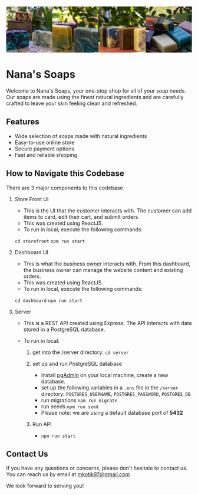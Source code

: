 [![Nanas Soaps banner](banner.png)](https://main--musing-goldberg-c3d5b7.netlify.app/)

# Nana's Soaps

Welcome to Nana's Soaps, your one-stop shop for all of your soap needs. Our soaps are made using the finest natural ingredients and are carefully crafted to leave your skin feeling clean and refreshed.

## Features

- Wide selection of soaps made with natural ingredients
- Easy-to-use online store
- Secure payment options
- Fast and reliable shipping

## How to Navigate this Codebase

There are 3 major components to this codebase

1. Store Front UI

   - This is the UI that the customer interacts with. The customer can add items to card, edit their cart, and submit orders.
   - This was created using ReactJS.
   - To run in local, execute the following commands:

   `cd storefront`
   `npm run start`

2. Dashboard UI

   - This is what the business owner interacts with. From this dashboard, the business owner can manage the website content and existing orders.
   - This was created using ReactJS.
   - To run in local, execute the following commands:

   `cd dashboard`
   `npm run start`

3. Server

   - This is a REST API created using Express. The API interacts with data stored in a PostgreSQL database.
   - To run in local:

     1. get into the /server directory: `cd server`

     2. set up and run PostgreSQL database

        - Install [pgAdmin](https://www.pgadmin.org/) on your local machine, create a new database.
        - set up the following variables in a `.env` file in the `/server` directory: `POSTGRES_USERNAME`, `POSTGRES_PASSWORD`, `POSTGRES_DB`
        - run migrations `npm run migrate`
        - run seeds `npm run seed`
        - Please note: we are using a default database port of **5432**

     3. Run API

        - `npm run start`

## Contact Us

If you have any questions or concerns, please don't hesitate to contact us. You can reach us by email at mkotik97@gmail.com

We look forward to serving you!
